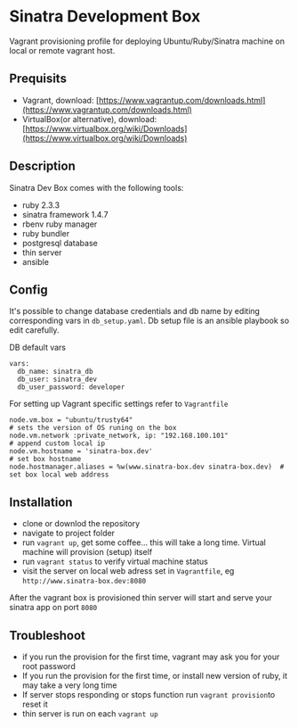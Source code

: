 
Sinatra Development Box
====

Vagrant provisioning profile for deploying Ubuntu/Ruby/Sinatra machine on local or remote vagrant host. 

Prequisits
----
+ Vagrant, download: [https://www.vagrantup.com/downloads.html](https://www.vagrantup.com/downloads.html)
+ VirtualBox(or alternative), download: [https://www.virtualbox.org/wiki/Downloads](https://www.virtualbox.org/wiki/Downloads)

Description
----
Sinatra Dev Box comes with the following tools:

+ ruby 2.3.3
+ sinatra framework 1.4.7 
+ rbenv ruby manager
+ ruby bundler
+ postgresql database
+ thin server
+ ansible


Config
------
It's possible to change database credentials and db name by editing corresponding vars in `db_setup.yaml`. Db setup file is an ansible playbook so edit carefully.

DB default vars
```
vars:
  db_name: sinatra_db
  db_user: sinatra_dev
  db_user_password: developer
```

For setting up Vagrant specific settings refer to `Vagrantfile`

```
node.vm.box = "ubuntu/trusty64" 																		# sets the version of OS runing on the box
node.vm.network :private_network, ip: "192.168.100.101" 						# append custom local ip
node.vm.hostname = 'sinatra-box.dev'																# set box hostname
node.hostmanager.aliases = %w(www.sinatra-box.dev sinatra-box.dev)	# set box local web address
```

Installation
-----

+ clone or downlod the repository
+ navigate to project folder
+ run `vagrant up`, get some coffee... this will take a long time. Virtual machine will provision (setup) itself
+ run `vagrant status` to verify virtual machine status
+ visit the server on local web adress set in `Vagrantfile`, eg `http://www.sinatra-box.dev:8080`

After the vagrant box is provisioned thin server will start and serve your sinatra app on port `8080`


Troubleshoot
----
+ if you run the provision for the first time, vagrant may ask you for your root password
+ If you run the provision for the first time, or install new version of ruby, it may take a very long time
+ If server stops responding or stops function run `vagrant provision`to reset it 
+ thin server is run on each `vagrant up`